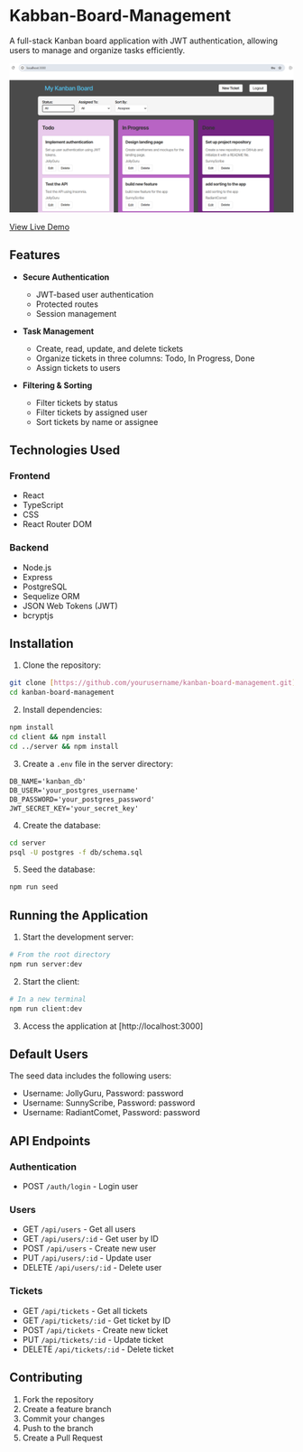 # Kabban-Board-Management

A full-stack Kanban board application with JWT authentication, allowing users to manage and organize tasks efficiently.

![Kanban Board Screenshot](/assets/screenshot.png)

[View Live Demo](https://my-kanban-board.onrender.com)


## Features

- **Secure Authentication**
  - JWT-based user authentication
  - Protected routes
  - Session management

- **Task Management**
  - Create, read, update, and delete tickets
  - Organize tickets in three columns: Todo, In Progress, Done
  - Assign tickets to users

- **Filtering & Sorting**
  - Filter tickets by status
  - Filter tickets by assigned user
  - Sort tickets by name or assignee

## Technologies Used

### Frontend

- React
- TypeScript
- CSS
- React Router DOM

### Backend

- Node.js
- Express
- PostgreSQL
- Sequelize ORM
- JSON Web Tokens (JWT)
- bcryptjs

## Installation

1. Clone the repository:

```bash
git clone [https://github.com/yourusername/kanban-board-management.git]
cd kanban-board-management
```

2. Install dependencies:

```bash
npm install
cd client && npm install
cd ../server && npm install
```

3. Create a `.env` file in the server directory:

```
DB_NAME='kanban_db'
DB_USER='your_postgres_username'
DB_PASSWORD='your_postgres_password'
JWT_SECRET_KEY='your_secret_key'
```

4. Create the database:

```bash
cd server
psql -U postgres -f db/schema.sql
```

5. Seed the database:

```bash
npm run seed
```

## Running the Application

1. Start the development server:

```bash
# From the root directory
npm run server:dev
```

2. Start the client:

```bash
# In a new terminal
npm run client:dev
```

3. Access the application at [http://localhost:3000]

## Default Users

The seed data includes the following users:
- Username: JollyGuru, Password: password
- Username: SunnyScribe, Password: password
- Username: RadiantComet, Password: password

## API Endpoints

### Authentication

- POST `/auth/login` - Login user

### Users

- GET `/api/users` - Get all users
- GET `/api/users/:id` - Get user by ID
- POST `/api/users` - Create new user
- PUT `/api/users/:id` - Update user
- DELETE `/api/users/:id` - Delete user

### Tickets

- GET `/api/tickets` - Get all tickets
- GET `/api/tickets/:id` - Get ticket by ID
- POST `/api/tickets` - Create new ticket
- PUT `/api/tickets/:id` - Update ticket
- DELETE `/api/tickets/:id` - Delete ticket

## Contributing

1. Fork the repository
2. Create a feature branch
3. Commit your changes
4. Push to the branch
5. Create a Pull Request
